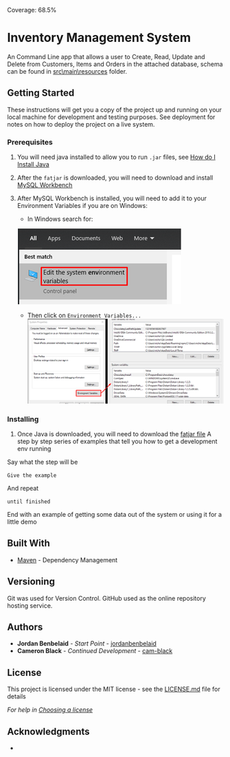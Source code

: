 Coverage: 68.5%
# Inventory Management System

An Command Line app that allows a user to Create, Read, Update and Delete from Customers, Items and Orders in the attached database, schema can be found in [src\main\resources](src\main\resources) folder.

## Getting Started

These instructions will get you a copy of the project up and running on your local machine for development and testing purposes. See deployment for notes on how to deploy the project on a live system.

### Prerequisites

1. You will need java installed to allow you to run `.jar` files, see [How do I Install Java](https://www.java.com/en/download/help/download_options.html)

2. After the `fatjar` is downloaded, you will need to download and install [MySQL Workbench](https://www.mysql.com/products/workbench/)
3. After MySQL Workbench is installed, you will need to add it to your Environment Variables if you are on Windows:
    - In Windows search for:
    
     ![Windows Search Environment Variables](Documentation\Screenshots\EnvironmentVariables.png)
    - Then click on `Environment Variables...` ![](Documentation\Screenshots\EnvironmentVariablesPart2.png)

### Installing
1. Once Java is downloaded, you will need to download the [fatjar file](https://github.com/Cam-Black/ims/blob/dev/ims-0.0.1-jar-with-dependencies.jar)
A step by step series of examples that tell you how to get a development env running

Say what the step will be

```
Give the example
```

And repeat

```
until finished
```

End with an example of getting some data out of the system or using it for a little demo

## Built With

* [Maven](https://maven.apache.org/) - Dependency Management

## Versioning

Git was used for Version Control.
GitHub used as the online repository hosting service.

## Authors

* **Jordan Benbelaid** - *Start Point* - [jordanbenbelaid](https://github.com/jordanbenbelaid/IMS-22EnableMay2)
* **Cameron Black** - *Continued Development* - [cam-black](https://github.com/cam-black/ims)

## License

This project is licensed under the MIT license - see the [LICENSE.md](LICENSE.md) file for details 

*For help in [Choosing a license](https://choosealicense.com/)*

## Acknowledgments

- 